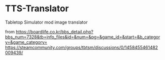 # TTS-Translator
Tabletop Simulator mod image translator

from   https://boardlife.co.kr/bbs_detail.php?bbs_num=7328&tb=info_files&id=&num=&pg=&game_id=&start=&b_category=&game_category=
      https://steamcommunity.com/groups/tbtsm/discussions/0/1458455461482009439/
